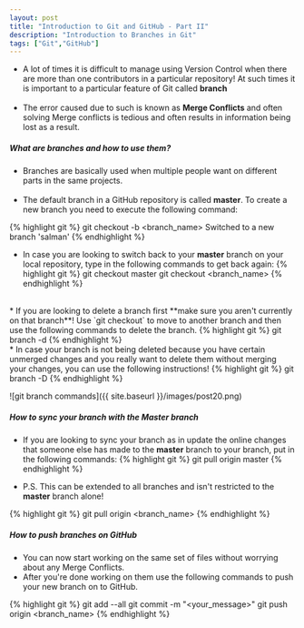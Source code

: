 ```yaml
---
layout: post
title: "Introduction to Git and GitHub - Part II"
description: "Introduction to Branches in Git"
tags: ["Git","GitHub"]
---
```


* A lot of times it is difficult to manage using Version Control when there are more than one contributors in a particular repository! At such times it is important to a particular feature of Git called **branch** <br><br>
* The error caused due to such is known as **Merge Conflicts** and often solving Merge conflicts is tedious and often results in information being lost as a result.

##### What are branches and how to use them?

* Branches are basically used when multiple people want on different parts in the same projects.<br><br>
* The default branch in a GitHub repository is called __master__. To create a new branch you need to execute the following command:

{% highlight git %}
git checkout -b <branch_name>
Switched to a new branch 'salman'
{% endhighlight %}

* In case you are looking to switch back to your __master__ branch on your local repository, type in the following commands to get back again:
{% highlight git %}
git checkout master
git checkout <branch_name>
{% endhighlight %}
<br>
* If you are looking to delete a branch first **make sure you aren't currently on that branch**! Use `git checkout` to move to another branch and then use the following commands to delete the branch.
{% highlight git %}
git branch -d <branch_name>
{% endhighlight %}
<br>
* In case your branch is not being deleted because you have certain unmerged changes and you really want to delete them without merging your changes, you can use the following instructions!
{% highlight git %}
git branch -D <branch_name>
{% endhighlight %}

![git branch commands]({{ site.baseurl }}/images/post20.png)

##### How to sync your branch with the Master branch
* If you are looking to sync your branch as in update the online changes that someone else has made to the __master__ branch to your branch, put in the following commands:
{% highlight git %}
git pull origin master
{% endhighlight %}

* P.S. This can be extended to all branches and isn't restricted to the __master__ branch alone!<br>

{% highlight git %}
git pull origin <branch_name>
{% endhighlight %}


##### How to push branches on GitHub

* You can now start working on the same set of files without worrying about any Merge Conflicts.
* After you're done working on them use the following commands to push your new branch on to GitHub.

{% highlight git %}
git add --all
git commit -m "<your_message>"
git push origin <branch_name>
{% endhighlight %}
<br>